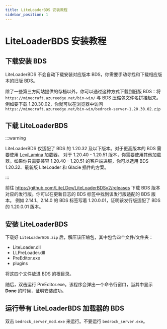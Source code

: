 ```yaml
---
title: LiteLoaderBDS 安装教程
sidebar_position: 1
---
```


# LiteLoaderBDS 安装教程

## 下载安装 BDS

LiteLoaderBDS 不会自动下载安装对应版本 BDS，你需要手动寻找和下载相应版本的旧版 BDS。

除了一些第三方网站提供的存档以外，你可以通过这种方式下载到旧版 BDS：将 `https://minecraft.azureedge.net/bin-win/` 与 BDS 压缩包文件名拼接起来。
例如要下载 1.20.30.02，你就可以在浏览器中访问 `https://minecraft.azureedge.net/bin-win/bedrock-server-1.20.30.02.zip`

## 下载 LiteLoaderBDS

:::warning

LiteLoaderBDS 仅适配了 BDS 的 1.20.32 及以下版本。对于更高版本的 BDS 需要使用 [LeviLamina](../LeviLamina/LeviLamina.md) 加载器。
对于 1.20.40 - 1.20.51 版本，你需要使用其他加载器。如果你只需要兼容 1.20.40 - 1.20.51 的客户端进服，你可以选用 BDS 1.20.32、最新版 LiteLoader 和 Glacie 插件的方案。

:::

前往 https://github.com/LiteLDev/LiteLoaderBDSv2/releases 下载 BDS 版本对应的发行版。你可以在更新日志的 BDS 标签中找到该发行版适配的 BDS 版本。
例如 2.14.1、2.14.0 的 BDS 标签写着 1.20.0.01，证明该发行版适配了 BDS 的 1.20.0.01 版本。

## 安装 LiteLoaderBDS

下载好 `LiteLoaderBDS.zip` 后，解压该压缩包，其中包含四个文件/文件夹：

- LiteLoader.dll
- LLPreLoader.dll
- PreEditor.exe
- plugins

将这四个文件放进 BDS 的根目录。

随后，双击运行 PreEditor.exe。该程序会弹出一个命令行窗口，当其中显示 **Done** 的时候，证明安装成功。

## 运行带有 LiteLoaderBDS 加载器的 BDS

双击 `bedrock_server_mod.exe` 来运行。不要运行 `bedrock_server.exe`。
